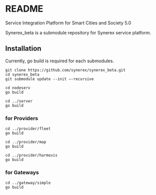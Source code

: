 # README
Service Integration Platform for Smart Cities and Society 5.0

Synerex_beta is a submodule repository for Synerex service platform.

## Installation
Currently, go build is required for each submodules.

    git clone https://github.com/synerex/synerex_beta.git
    cd synerex_beta
    git submodule update --init –-recursive

    cd nodeserv
    go build

    cd ../server
    go build

### for Providers

    cd ../provider/fleet
    go build

    cd ../provider/map
    go build

    cd ../provider/harmovis
    go build

### for Gateways

    cd ../gateway/simple
    go build
